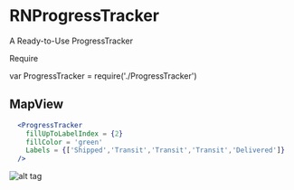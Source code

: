 # RNProgressTracker

A Ready-to-Use ProgressTracker

Require

var ProgressTracker = require('./ProgressTracker')

## MapView
```jsx
  <ProgressTracker
    fillUpToLabelIndex = {2}
    fillColor = 'green'
    Labels = {['Shipped','Transit','Transit','Transit','Delivered']}
  />
```


![alt tag](https://github.com/symmetriccurve/RNProgressTracker/blob/master/gifs/Nov-20-2016%2012-09-56.gif)
